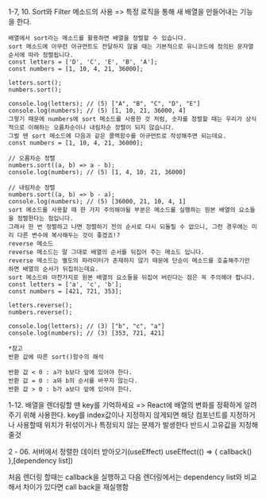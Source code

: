 1-7, 10. Sort와 Filter 메소드의 사용
=> 특정 로직을 통해 새 배열을 만들어내는 기능을 한다.

    배열에서 sort라는 메소드를 활용하면 배열을 정렬할 수 있습니다.
    sort 메소드에 아무런 아규먼트도 전달하지 않을 때는 기본적으로 유니코드에 정의된 문자열 순서에 따라 정렬됩니다.
    const letters = ['D', 'C', 'E', 'B', 'A'];
    const numbers = [1, 10, 4, 21, 36000];

    letters.sort();
    numbers.sort();

    console.log(letters); // (5) ["A", "B", "C", "D", "E"]
    console.log(numbers); // (5) [1, 10, 21, 36000, 4]
    그렇기 때문에 numbers에 sort 메소드를 사용한 것 처럼, 숫자를 정렬할 때는 우리가 상식적으로 이해하는 오름차순이나 내림차순 정렬이 되지 않습니다.
    그럴 땐 sort 메소드에 다음과 같은 콜백함수를 아규먼트로 작성해주면 되는데요.
    const numbers = [1, 10, 4, 21, 36000];

    // 오름차순 정렬
    numbers.sort((a, b) => a - b);
    console.log(numbers); // (5) [1, 4, 10, 21, 36000]

    // 내림차순 정렬
    numbers.sort((a, b) => b - a);
    console.log(numbers); // (5) [36000, 21, 10, 4, 1]
    sort 메소드를 사용할 때 한 가지 주의해야될 부분은 메소드를 실행하는 원본 배열의 요소들을 정렬한다는 점입니다.
    그래서 한 번 정렬하고 나면 정렬하기 전의 순서로 다시 되돌릴 수 없으니, 그런 경우에는 미리 다른 변수에 복사해두는 것이 좋겠죠!?
    reverse 메소드
    reverse 메소드는 말 그대로 배열의 순서를 뒤집어 주는 메소드 입니다.
    reverse 메소드는 별도의 파라미터가 존재하지 않기 때문에 단순이 메소드를 호출해주기만 하면 배열의 순서가 뒤집히는데요.
    sort 메소드와 마찬가지로 원본 배열의 요소들을 뒤집어 버린다는 점은 꼭 주의헤야 합니다.
    const letters = ['a', 'c', 'b'];
    const numbers = [421, 721, 353];

    letters.reverse();
    numbers.reverse();

    console.log(letters); // (3) ["b", "c", "a"]
    console.log(numbers); // (3) [353, 721, 421]

    *참고
    반환 값에 따른 sort()함수의 해석

    반환 값 < 0 : a가 b보다 앞에 있어야 한다.
    반환 값 = 0 : a와 b의 순서를 바꾸지 않는다.
    반환 값 > 0 : b가 a보다 앞에 있어야 한다.

1-12. 배열을 렌더링할 땐 key를 기억하세요
=> React에 배열의 변화를 정확하게 알려주기 위해 사용한다.
key를 index값이나 지정하지 않게되면 해당 컴포넌트를 지정하거나
사용할때 위치가 뒤섞이거나 특정되지 않는 문제가 발생한다
반드시 고유값을 지정해줄것

2 - 06. 서버에서 정렬한 데이터 받아오기(useEffect)
useEffect(() => {
callback()
},[dependency list])

처음 렌더링 할때는 callback을 실행하고 다음 렌더링에서는 dependency list와 비교해서 차이가 있다면 call back을 재실행함
